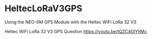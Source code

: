 # HeltecLoRaV3GPS
Using the NEO-6M GPS Module with the Heltec WiFi LoRa 32 V3

Heltec WiFi LoRa 32 V3 GPS Question
https://youtu.be/tQZC4GlYhMc
![]()
